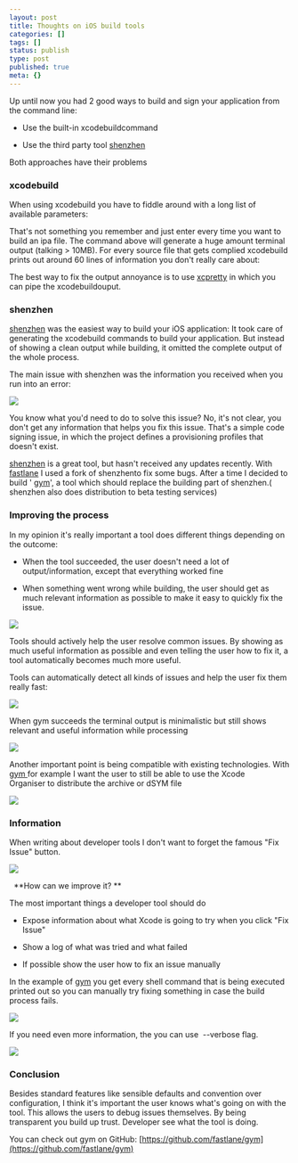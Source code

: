 ```yaml
---
layout: post
title: Thoughts on iOS build tools
categories: []
tags: []
status: publish
type: post
published: true
meta: {}
---
```


Up until now you had 2 good ways to build and sign your application from the command line:

* Use the built-in 
xcodebuildcommand


* Use the third party tool 
[shenzhen](https://github.com/nomad/shenzhen)

Both approaches have their problems

### xcodebuild


When using xcodebuild you have to fiddle around with a long list of available parameters:

That's not something you remember and just enter every time you want to build an 
ipa file. The command above will generate a huge amount terminal output (talking > 10MB). For every source file that gets complied 
xcodebuild prints out around 60 lines of information you don't really care about:

The best way to fix the output annoyance is to use 
[xcpretty](https://github.com/supermarin/xcpretty) in which you can pipe the 
xcodebuildouput.

### shenzhen


[shenzhen](https://github.com/nomad/shenzhen) was the easiest way to build your iOS application: It took care of generating the 
xcodebuild commands to build your application. But instead of showing a clean output while building, it omitted the complete output of the whole process. 

The main issue with 
shenzhen was the information you received when you run into an error: 
  
      
![](/squarespace_images/static_545299aae4b0e9514fe30c95_54529a29e4b025a90f45cc50_55ca126de4b0389a4f272286_1439306353785__img.png_)
  


You know what you'd need to do to solve this issue? No, it's not clear, you don't get any information that helps you fix this issue. That's a simple code signing issue, in which the project defines a provisioning profiles that doesn't exist.

[shenzhen](https://github.com/nomad/shenzhen) is a great tool, but hasn't received any updates recently. With 
[fastlane](https://fastlane.tools) I used a fork of 
shenzhento fix some bugs. After a time I decided to build '
[gym](https://github.com/fastlane/gym)', a tool which should replace the building part of 
shenzhen.(
shenzhen also does distribution to beta testing services)

### Improving the process


In my opinion it's really important a tool does different things depending on the outcome:

* When the tool succeeded, the user doesn't need a lot of output/information, except that everything worked fine


* When something went wrong while building, the user should get as much relevant information as possible to make it easy to quickly fix the issue.
  
      
![](/squarespace_images/static_545299aae4b0e9514fe30c95_54529a29e4b025a90f45cc50_55ca13e7e4b064b361d992c6_1439306731462__img.png_)
  


Tools should actively help the user resolve common issues. By showing as much useful information as possible and even telling the user how to fix it, a tool automatically becomes much more useful.

Tools can automatically detect all kinds of issues and help the user fix them really fast:
  
      
![](/squarespace_images/static_545299aae4b0e9514fe30c95_54529a29e4b025a90f45cc50_55ca166de4b0b1138d6a4216_1439307376844__img.png_)
  


When gym succeeds the terminal output is minimalistic but still shows relevant and useful information while processing
  
      
![](/squarespace_images/static_545299aae4b0e9514fe30c95_54529a29e4b025a90f45cc50_55ca17cee4b05006bdcb31f2_1439307733632__img.png_)
  


Another important point is being compatible with existing technologies. With 
[gym ](https://github.com/fastlane/gym)for example I want the user to still be able to use the Xcode Organiser to distribute the archive or dSYM file
  
      
![](/squarespace_images/static_545299aae4b0e9514fe30c95_54529a29e4b025a90f45cc50_55ca2212e4b086b54439639f_1439310363121__img.png_)
  


### Information


When writing about developer tools I don't want to forget the famous "Fix Issue" button. 
  
      
![](/squarespace_images/static_545299aae4b0e9514fe30c95_54529a29e4b025a90f45cc50_55ca36d9e4b0f52348487eb0_1439315676632_CMI5gl7WUAEQ9Hg.png_)
  



 
**How can we improve it? **

The most important things a developer tool should do

* Expose information about what Xcode is going to try when you click "Fix Issue"


* Show a log of what was tried and what failed


* If possible show the user how to fix an issue manually

In the example of 
[gym](https://github.com/fastlane/gym) you get every shell command that is being executed printed out so you can manually try fixing something in case the build process fails.
  
      
![](/squarespace_images/static_545299aae4b0e9514fe30c95_54529a29e4b025a90f45cc50_55ca38e4e4b0a1f39d651353_1439316203336__img.png_)
  


If you need even more information, the you can use 
--verbose flag.
  
      
![](/squarespace_images/static_545299aae4b0e9514fe30c95_54529a29e4b025a90f45cc50_55ca39afe4b0274930ad7c1d_1439316412504__img.png_)
  


### Conclusion


Besides standard features like sensible defaults and convention over configuration, I think it's important the user knows what's going on with the tool. This allows the users to debug issues themselves. By being transparent you build up trust. Developer 
see what the tool is doing.

You can check out gym on GitHub: 
[https://github.com/fastlane/gym](https://github.com/fastlane/gym)
